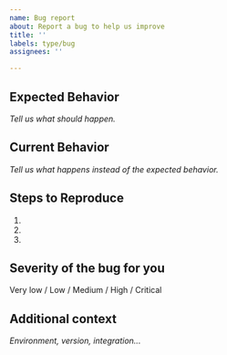 ```yaml
---
name: Bug report
about: Report a bug to help us improve
title: ''
labels: type/bug
assignees: ''

---
```


## Expected Behavior
*Tell us what should happen.*

## Current Behavior
*Tell us what happens instead of the expected behavior.*

## Steps to Reproduce
1.
1.
1.

## Severity of the bug for you
Very low / Low / Medium / High / Critical


## Additional context
*Environment, version, integration...*
